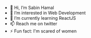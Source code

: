 - 👋 Hi, I’m Sabin Hamal
- 👀 I’m interested in Web Development
- 🌱 I’m currently learning ReactJS
- 📫 Reach me on twitter
- ⚡ Fun fact: I'm scared of women

<!---
maybesabin/maybesabin is a ✨ special ✨ repository because its `README.md` (this file) appears on your GitHub profile.
You can click the Preview link to take a look at your changes.
--->
